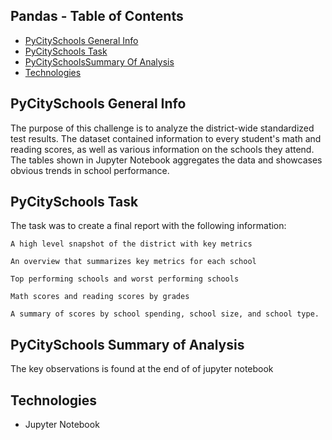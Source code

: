 ## Pandas - Table of Contents
* [PyCitySchools General Info](#pycityschools-general-info)
* [PyCitySchools Task](#pycityschools-task)
* [PyCitySchoolsSummary Of Analysis](#pycityschools-summary-of-analysis)
* [Technologies](#technologies)


## PyCitySchools General Info
The purpose of this challenge is to analyze the district-wide standardized test results. The dataset contained information to every student's math and reading scores, as well as various information on the schools they attend. The tables shown in Jupyter Notebook aggregates the data and showcases obvious trends in school performance.

## PyCitySchools Task
The task was to create a final report with the following information:

    A high level snapshot of the district with key metrics

    An overview that summarizes key metrics for each school

    Top performing schools and worst performing schools

    Math scores and reading scores by grades
    
    A summary of scores by school spending, school size, and school type.


## PyCitySchools Summary of Analysis
The key observations is found at the end of of jupyter notebook

## Technologies
* Jupyter Notebook
